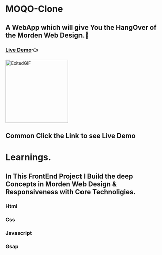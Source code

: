 # MOQO-Clone
## A WebApp which will give You the HangOver of the Morden Web Design.🤩
### [Live Demo](https://abhay-on-git.github.io/MOQO-Clone/MOQO-CLONE)👈
<img src="https://media.giphy.com/media/mFBhx5cbmlMJBMsLAQ/giphy.gif" alt="ExitedGIF" width="200">

## Common Click the Link to see Live Demo

# Learnings.
## In This FrontEnd Project I Build the deep Concepts in Morden Web Design & Responsiveness with Core Technoligies.
### Html
### Css
### Javascript
### Gsap 
